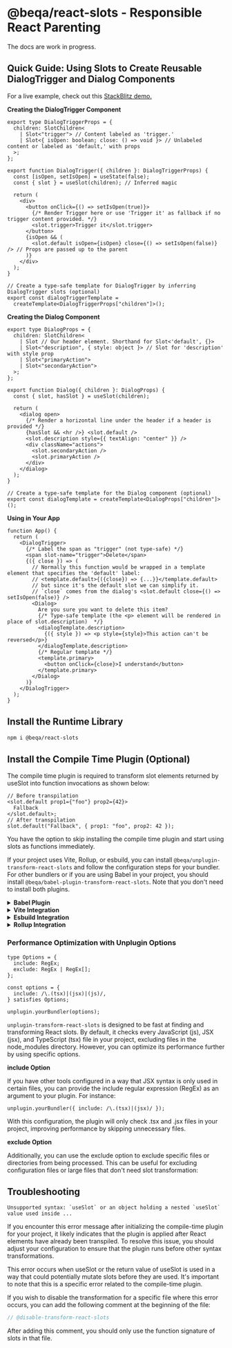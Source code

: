 # @beqa/react-slots - Responsible React Parenting

The docs are work in progress.

## Quick Guide: Using Slots to Create Reusable DialogTrigger and Dialog Components

For a live example, check out this [StackBlitz demo.](https://stackblitz.com/edit/vitejs-vite-pz81vn?file=vite.config.ts,src%2FApp.tsx)

**Creating the DialogTrigger Component**

```tsx
export type DialogTriggerProps = {
  children: SlotChildren<
    | Slot<"trigger"> // Content labeled as 'trigger.'
    | Slot<{ isOpen: boolean; close: () => void }> // Unlabeled content or labeled as 'default,' with props
  >;
};

export function DialogTrigger({ children }: DialogTriggerProps) {
  const [isOpen, setIsOpen] = useState(false);
  const { slot } = useSlot(children); // Inferred magic

  return (
    <div>
      <button onClick={() => setIsOpen(true)}>
        {/* Render Trigger here or use 'Trigger it' as fallback if no trigger content provided. */}
        <slot.trigger>Trigger it</slot.trigger>
      </button>
      {isOpen && (
        <slot.default isOpen={isOpen} close={() => setIsOpen(false)} /> // Props are passed up to the parent
      )}
    </div>
  );
}

// Create a type-safe template for DialogTrigger by inferring DialogTrigger slots (optional)
export const dialogTriggerTemplate =
  createTemplate<DialogTriggerProps["children"]>();
```

**Creating the Dialog Component**

```tsx
export type DialogProps = {
  children: SlotChildren<
    | Slot // Our header element. Shorthand for Slot<'default', {}>
    | Slot<"description", { style: object }> // Slot for 'description' with style prop
    | Slot<"primaryAction">
    | Slot<"secondaryAction">
  >;
};

export function Dialog({ children }: DialogProps) {
  const { slot, hasSlot } = useSlot(children);

  return (
    <dialog open>
      {/* Render a horizontal line under the header if a header is provided */}
      {hasSlot && <hr />} <slot.default />
      <slot.description style={{ textAlign: "center" }} />
      <div className="actions">
        <slot.secondaryAction />
        <slot.primaryAction />
      </div>
    </dialog>
  );
}

// Create a type-safe template for the Dialog component (optional)
export const dialogTemplate = createTemplate<DialogProps["children"]>();
```

**Using in Your App**

```tsx
function App() {
  return (
    <DialogTrigger>
      {/* Label the span as "trigger" (not type-safe) */}
      <span slot-name="trigger">Delete</span>
      {({ close }) => (
        // Normally this function would be wrapped in a template element that specifies the 'default' label:
        // <template.default>{({close}) => {...}}</template.default>
        // but since it's the default slot we can simplify it.
        // `close` comes from the dialog's <slot.default close={() => setIsOpen(false)} />
        <Dialog>
          Are you sure you want to delete this item?
          {/* Type-safe template (the <p> element will be rendered in place of slot.description)  */}
          <dialogTemplate.description>
            {({ style }) => <p style={style}>This action can't be reversed</p>}
          </dialogTemplate.description>
          {/* Regular template */}
          <template.primary>
            <button onClick={close}>I understand</button>
          </template.primary>
        </Dialog>
      )}
    </DialogTrigger>
  );
}
```

## Install the Runtime Library

```bash
npm i @beqa/react-slots
```

## Install the Compile Time Plugin (Optional)

The compile time plugin is required to transform slot elements returned by useSlot into function invocations as shown below:

```tsx
// Before transpilation
<slot.default prop1={"foo"} prop2={42}>
  Fallback
</slot.default>;
// After transpilation
slot.default("Fallback", { prop1: "foo", prop2: 42 });
```

You have the option to skip installing the compile time plugin and start using slots as functions immediately.

If your project uses Vite, Rollup, or esbuild, you can install `@beqa/unplugin-transform-react-slots` and follow the configuration steps for your bundler. For other bundlers or if you are using Babel in your project, you should install `@beqa/babel-plugin-transform-react-slots`. Note that you don't need to install both plugins.

<details>
  <summary><strong>Babel Plugin</strong></summary>

```bash
npm i @beqa/babel-plugin-transform-react-slots
```

Add react-slots plugin to your babel config

```js
  // babel.config.json
  {
    "plugins": {"@beqa/babel-plugin-transform-react-slots"}
  }
```

</details>

<details>
  <summary><strong>Vite Integration</strong></summary>

```bash
npm i @beqa/unplugin-transform-react-slots
```

Add the `unplugin.vite` to your Vite configuration (vite.config.js) before the react plugin:

```js
// vite.config.js
import unplugin from "@beqa/unplugin-transform-react-slots";
import react from "@vitejs/plugin-react";

export default {
  plugins: [unplugin.vite(), react()],
};
```

</details>

<details>
  <summary><strong>Esbuild Integration</strong></summary>

```bash
npm i @beqa/unplugin-transform-react-slots
```

Add `unplugin.esbuild` to your plugins list in your esbuild config

```js
import unplugin from "@beqa/unplugin-transform-react-slots";

// esbuild.config.js
await build({
  plugins: [unplugin.esbuild()],
});
```

</details>

<details>
  <summary><strong>Rollup Integration</strong></summary>

```bash
npm i @beqa/unplugin-transform-react-slots
```

Add the `unplugin.rollup` to your plugins list before all other plugins in your Rollup configuration (rollup.config.js):

```js
import unplugin from "@beqa/unplugin-transform-react-slots";

// esbuild.config.js
await build({
  plugins: [unplugin.rollup()],
});
```

</details>

### Performance Optimization with Unplugin Options

```tsx
type Options = {
  include: RegEx;
  exclude: RegEx | RegEx[];
};

const options = {
  include: /\.(tsx)|(jsx)|(js)/,
} satisfies Options;

unplugin.yourBundler(options);
```

`unplugin-transform-react-slots` is designed to be fast at finding and transforming React slots. By default, it checks every JavaScript (js), JSX (jsx), and TypeScript (tsx) file in your project, excluding files in the node_modules directory. However, you can optimize its performance further by using specific options.

**include Option**

If you have other tools configured in a way that JSX syntax is only used in certain files, you can provide the include regular expression (RegEx) as an argument to your plugin. For instance:

```tsx
unplugin.yourBundler({ include: /\.(tsx)|(jsx)/ });
```

With this configuration, the plugin will only check .tsx and .jsx files in your project, improving performance by skipping unnecessary files.

**exclude Option**

Additionally, you can use the exclude option to exclude specific files or directories from being processed. This can be useful for excluding configuration files or large files that don't need slot transformation:

## Troubleshooting

``Unsupported syntax: `useSlot` or an object holding a nested `useSlot` value used inside ... ``

If you encounter this error message after initializing the compile-time plugin for your project, it likely indicates that the plugin is applied after React elements have already been transpiled. To resolve this issue, you should adjust your configuration to ensure that the plugin runs before other syntax transformations.

This error occurs when useSlot or the return value of useSlot is used in a way that could potentially mutate slots before they are used. It's important to note that this is a specific error related to the compile-time plugin.

If you wish to disable the transformation for a specific file where this error occurs, you can add the following comment at the beginning of the file:

```js
// @disable-transform-react-slots
```

After adding this comment, you should only use the function signature of slots in that file.
